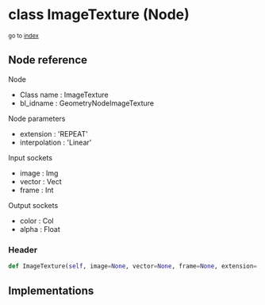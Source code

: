 # class ImageTexture (Node)

<sub>go to [index](/docs/index.md)</sub>

## Node reference

Node
 - Class name : ImageTexture
 - bl_idname : GeometryNodeImageTexture

Node parameters
 - extension : 'REPEAT'
 - interpolation : 'Linear'

Input sockets
 - image : Img
 - vector : Vect
 - frame : Int

Output sockets
 - color : Col
 - alpha : Float

### Header

``` python
def ImageTexture(self, image=None, vector=None, frame=None, extension='REPEAT', interpolation='Linear', node_label=None, node_color=None):
```

## Implementations


